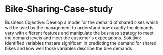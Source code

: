# Bike-Sharing-Case-study
Business Objective: Develop a model for the demand of shared bikes which will be used by the management to understand how exactly the demands vary with different features and manipulate the business strategy to meet the demand levels and meet the customer's expectations.  Solution: Identified variables that are significant in predicting the demand for shared bikes and how well those variables describe the bike demands
